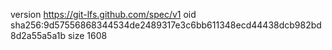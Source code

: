 version https://git-lfs.github.com/spec/v1
oid sha256:9d57556868344534de2489317e3c6bb611348ecd44438dcb982bd8d2a55a5a1b
size 1608
